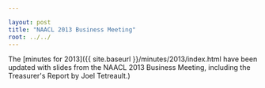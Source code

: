 ```yaml
---

layout: post
title: "NAACL 2013 Business Meeting"
root: ../../
---
```


The [minutes for 2013]({{ site.baseurl }}/minutes/2013/index.html have been updated with slides from the NAACL 2013 Business Meeting, including the Treasurer's Report by Joel Tetreault.)
